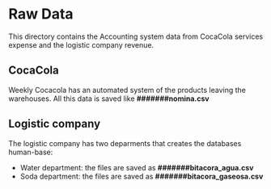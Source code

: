 # Raw Data
This directory contains the Accounting system data from CocaCola services expense and the logistic company revenue.
## CocaCola
Weekly Cocacola has an automated system of the products leaving the warehouses. All this data is saved like **#######nomina.csv**

## Logistic company
The logistic company has two deparments that creates the databases human-base:
- Water department: the files are saved as **#######bitacora_agua.csv**
- Soda department: the files are saved as **#######bitacora_gaseosa.csv**

